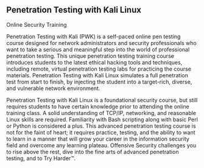 <h2>Penetration Testing with Kali Linux</h2>

Online Security Training

Penetration Testing with Kali (PWK) is a self-paced online pen testing course designed for network administrators and security professionals who want to take a serious and meaningful step into the world of professional penetration testing. This unique penetration testing training course introduces students to the latest ethical hacking tools and techniques, including remote, virtual penetration testing labs for practicing the course materials. Penetration Testing with Kali Linux simulates a full penetration test from start to finish, by injecting the student into a target-rich, diverse, and vulnerable network environment.

Penetration Testing with Kali Linux is a foundational security course, but still requires students to have certain knowledge prior to attending the online training class. A solid understanding of TCP/IP, networking, and reasonable Linux skills are required. Familiarity with Bash scripting along with basic Perl or Python is considered a plus. This advanced penetration testing course is not for the faint of heart; it requires practice, testing, and the ability to want to learn in a manner that will grow your career in the information security field and overcome any learning plateau. Offensive Security challenges you to rise above the rest, dive into the fine arts of advanced penetration testing, and to Try Harder™.